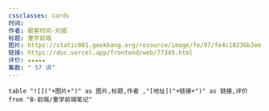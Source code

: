 ```yaml
---
cssclasses: cards
时间: 
作者: 极客时间-刘威
标题: 重学前端
图片: https://static001.geekbang.org/resource/image/fe/97/fe4c10236b3eee473df684dc50610c97.png?x-oss-process=image/resize,w_407,h_407/format,webp
链接: https://doc.vercel.app/frontend/web/77345.html
评价: ★★★★★
集数: " 57 讲"
---
```


```dataview
table "![]("+图片+")" as 图片,标题,作者 ,"[地址]("+链接+")" as 链接,评价
from "B-前端/重学前端笔记"
```

